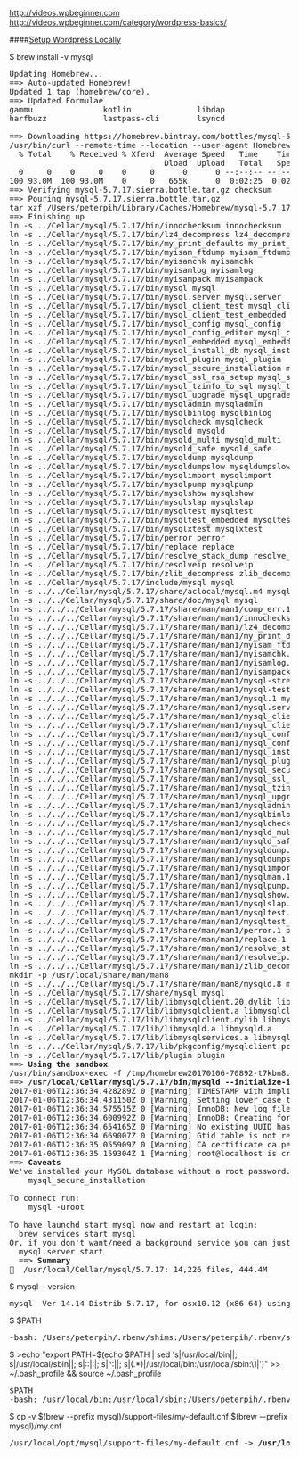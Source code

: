 http://videos.wpbeginner.com
http://videos.wpbeginner.com/category/wordpress-basics/

####[Setup Wordpress Locally](https://echo.co/blog/os-x-109-local-development-environment-apache-php-and-mysql-homebrew)

$ brew install -v mysql
<pre>
Updating Homebrew...
==> Auto-updated Homebrew!
Updated 1 tap (homebrew/core).
==> Updated Formulae
gammu               kotlin              libdap              nghttp2             node@6              xapian
harfbuzz            lastpass-cli        lsyncd              node-build          quantlib            xonsh

==> Downloading https://homebrew.bintray.com/bottles/mysql-5.7.17.sierra.bottle.tar.gz
/usr/bin/curl --remote-time --location --user-agent Homebrew/1.1.6 (Macintosh; Intel macOS 10.12.2) curl/7.51.0 --fail https://homebrew.bintray.com/bottles/mysql-5.7.17.sierra.bottle.tar.gz -C 0 -o /Users/peterpih/Library/Caches/Homebrew/mysql-5.7.17.sierra.bottle.tar.gz.incomplete
  % Total    % Received % Xferd  Average Speed   Time    Time     Time  Current
                                 Dload  Upload   Total   Spent    Left  Speed
  0     0    0     0    0     0      0      0 --:--:-- --:--:-- --:--:--     0
100 93.0M  100 93.0M    0     0   655k      0  0:02:25  0:02:25 --:--:--  659k
==> Verifying mysql-5.7.17.sierra.bottle.tar.gz checksum
==> Pouring mysql-5.7.17.sierra.bottle.tar.gz
tar xzf /Users/peterpih/Library/Caches/Homebrew/mysql-5.7.17.sierra.bottle.tar.gz
==> Finishing up
ln -s ../Cellar/mysql/5.7.17/bin/innochecksum innochecksum
ln -s ../Cellar/mysql/5.7.17/bin/lz4_decompress lz4_decompress
ln -s ../Cellar/mysql/5.7.17/bin/my_print_defaults my_print_defaults
ln -s ../Cellar/mysql/5.7.17/bin/myisam_ftdump myisam_ftdump
ln -s ../Cellar/mysql/5.7.17/bin/myisamchk myisamchk
ln -s ../Cellar/mysql/5.7.17/bin/myisamlog myisamlog
ln -s ../Cellar/mysql/5.7.17/bin/myisampack myisampack
ln -s ../Cellar/mysql/5.7.17/bin/mysql mysql
ln -s ../Cellar/mysql/5.7.17/bin/mysql.server mysql.server
ln -s ../Cellar/mysql/5.7.17/bin/mysql_client_test mysql_client_test
ln -s ../Cellar/mysql/5.7.17/bin/mysql_client_test_embedded mysql_client_test_embedded
ln -s ../Cellar/mysql/5.7.17/bin/mysql_config mysql_config
ln -s ../Cellar/mysql/5.7.17/bin/mysql_config_editor mysql_config_editor
ln -s ../Cellar/mysql/5.7.17/bin/mysql_embedded mysql_embedded
ln -s ../Cellar/mysql/5.7.17/bin/mysql_install_db mysql_install_db
ln -s ../Cellar/mysql/5.7.17/bin/mysql_plugin mysql_plugin
ln -s ../Cellar/mysql/5.7.17/bin/mysql_secure_installation mysql_secure_installation
ln -s ../Cellar/mysql/5.7.17/bin/mysql_ssl_rsa_setup mysql_ssl_rsa_setup
ln -s ../Cellar/mysql/5.7.17/bin/mysql_tzinfo_to_sql mysql_tzinfo_to_sql
ln -s ../Cellar/mysql/5.7.17/bin/mysql_upgrade mysql_upgrade
ln -s ../Cellar/mysql/5.7.17/bin/mysqladmin mysqladmin
ln -s ../Cellar/mysql/5.7.17/bin/mysqlbinlog mysqlbinlog
ln -s ../Cellar/mysql/5.7.17/bin/mysqlcheck mysqlcheck
ln -s ../Cellar/mysql/5.7.17/bin/mysqld mysqld
ln -s ../Cellar/mysql/5.7.17/bin/mysqld_multi mysqld_multi
ln -s ../Cellar/mysql/5.7.17/bin/mysqld_safe mysqld_safe
ln -s ../Cellar/mysql/5.7.17/bin/mysqldump mysqldump
ln -s ../Cellar/mysql/5.7.17/bin/mysqldumpslow mysqldumpslow
ln -s ../Cellar/mysql/5.7.17/bin/mysqlimport mysqlimport
ln -s ../Cellar/mysql/5.7.17/bin/mysqlpump mysqlpump
ln -s ../Cellar/mysql/5.7.17/bin/mysqlshow mysqlshow
ln -s ../Cellar/mysql/5.7.17/bin/mysqlslap mysqlslap
ln -s ../Cellar/mysql/5.7.17/bin/mysqltest mysqltest
ln -s ../Cellar/mysql/5.7.17/bin/mysqltest_embedded mysqltest_embedded
ln -s ../Cellar/mysql/5.7.17/bin/mysqlxtest mysqlxtest
ln -s ../Cellar/mysql/5.7.17/bin/perror perror
ln -s ../Cellar/mysql/5.7.17/bin/replace replace
ln -s ../Cellar/mysql/5.7.17/bin/resolve_stack_dump resolve_stack_dump
ln -s ../Cellar/mysql/5.7.17/bin/resolveip resolveip
ln -s ../Cellar/mysql/5.7.17/bin/zlib_decompress zlib_decompress
ln -s ../Cellar/mysql/5.7.17/include/mysql mysql
ln -s ../../Cellar/mysql/5.7.17/share/aclocal/mysql.m4 mysql.m4
ln -s ../../Cellar/mysql/5.7.17/share/doc/mysql mysql
ln -s ../../../Cellar/mysql/5.7.17/share/man/man1/comp_err.1 comp_err.1
ln -s ../../../Cellar/mysql/5.7.17/share/man/man1/innochecksum.1 innochecksum.1
ln -s ../../../Cellar/mysql/5.7.17/share/man/man1/lz4_decompress.1 lz4_decompress.1
ln -s ../../../Cellar/mysql/5.7.17/share/man/man1/my_print_defaults.1 my_print_defaults.1
ln -s ../../../Cellar/mysql/5.7.17/share/man/man1/myisam_ftdump.1 myisam_ftdump.1
ln -s ../../../Cellar/mysql/5.7.17/share/man/man1/myisamchk.1 myisamchk.1
ln -s ../../../Cellar/mysql/5.7.17/share/man/man1/myisamlog.1 myisamlog.1
ln -s ../../../Cellar/mysql/5.7.17/share/man/man1/myisampack.1 myisampack.1
ln -s ../../../Cellar/mysql/5.7.17/share/man/man1/mysql-stress-test.pl.1 mysql-stress-test.pl.1
ln -s ../../../Cellar/mysql/5.7.17/share/man/man1/mysql-test-run.pl.1 mysql-test-run.pl.1
ln -s ../../../Cellar/mysql/5.7.17/share/man/man1/mysql.1 mysql.1
ln -s ../../../Cellar/mysql/5.7.17/share/man/man1/mysql.server.1 mysql.server.1
ln -s ../../../Cellar/mysql/5.7.17/share/man/man1/mysql_client_test.1 mysql_client_test.1
ln -s ../../../Cellar/mysql/5.7.17/share/man/man1/mysql_client_test_embedded.1 mysql_client_test_embedded.1
ln -s ../../../Cellar/mysql/5.7.17/share/man/man1/mysql_config.1 mysql_config.1
ln -s ../../../Cellar/mysql/5.7.17/share/man/man1/mysql_config_editor.1 mysql_config_editor.1
ln -s ../../../Cellar/mysql/5.7.17/share/man/man1/mysql_install_db.1 mysql_install_db.1
ln -s ../../../Cellar/mysql/5.7.17/share/man/man1/mysql_plugin.1 mysql_plugin.1
ln -s ../../../Cellar/mysql/5.7.17/share/man/man1/mysql_secure_installation.1 mysql_secure_installation.1
ln -s ../../../Cellar/mysql/5.7.17/share/man/man1/mysql_ssl_rsa_setup.1 mysql_ssl_rsa_setup.1
ln -s ../../../Cellar/mysql/5.7.17/share/man/man1/mysql_tzinfo_to_sql.1 mysql_tzinfo_to_sql.1
ln -s ../../../Cellar/mysql/5.7.17/share/man/man1/mysql_upgrade.1 mysql_upgrade.1
ln -s ../../../Cellar/mysql/5.7.17/share/man/man1/mysqladmin.1 mysqladmin.1
ln -s ../../../Cellar/mysql/5.7.17/share/man/man1/mysqlbinlog.1 mysqlbinlog.1
ln -s ../../../Cellar/mysql/5.7.17/share/man/man1/mysqlcheck.1 mysqlcheck.1
ln -s ../../../Cellar/mysql/5.7.17/share/man/man1/mysqld_multi.1 mysqld_multi.1
ln -s ../../../Cellar/mysql/5.7.17/share/man/man1/mysqld_safe.1 mysqld_safe.1
ln -s ../../../Cellar/mysql/5.7.17/share/man/man1/mysqldump.1 mysqldump.1
ln -s ../../../Cellar/mysql/5.7.17/share/man/man1/mysqldumpslow.1 mysqldumpslow.1
ln -s ../../../Cellar/mysql/5.7.17/share/man/man1/mysqlimport.1 mysqlimport.1
ln -s ../../../Cellar/mysql/5.7.17/share/man/man1/mysqlman.1 mysqlman.1
ln -s ../../../Cellar/mysql/5.7.17/share/man/man1/mysqlpump.1 mysqlpump.1
ln -s ../../../Cellar/mysql/5.7.17/share/man/man1/mysqlshow.1 mysqlshow.1
ln -s ../../../Cellar/mysql/5.7.17/share/man/man1/mysqlslap.1 mysqlslap.1
ln -s ../../../Cellar/mysql/5.7.17/share/man/man1/mysqltest.1 mysqltest.1
ln -s ../../../Cellar/mysql/5.7.17/share/man/man1/mysqltest_embedded.1 mysqltest_embedded.1
ln -s ../../../Cellar/mysql/5.7.17/share/man/man1/perror.1 perror.1
ln -s ../../../Cellar/mysql/5.7.17/share/man/man1/replace.1 replace.1
ln -s ../../../Cellar/mysql/5.7.17/share/man/man1/resolve_stack_dump.1 resolve_stack_dump.1
ln -s ../../../Cellar/mysql/5.7.17/share/man/man1/resolveip.1 resolveip.1
ln -s ../../../Cellar/mysql/5.7.17/share/man/man1/zlib_decompress.1 zlib_decompress.1
mkdir -p /usr/local/share/man/man8
ln -s ../../../Cellar/mysql/5.7.17/share/man/man8/mysqld.8 mysqld.8
ln -s ../Cellar/mysql/5.7.17/share/mysql mysql
ln -s ../Cellar/mysql/5.7.17/lib/libmysqlclient.20.dylib libmysqlclient.20.dylib
ln -s ../Cellar/mysql/5.7.17/lib/libmysqlclient.a libmysqlclient.a
ln -s ../Cellar/mysql/5.7.17/lib/libmysqlclient.dylib libmysqlclient.dylib
ln -s ../Cellar/mysql/5.7.17/lib/libmysqld.a libmysqld.a
ln -s ../Cellar/mysql/5.7.17/lib/libmysqlservices.a libmysqlservices.a
ln -s ../../Cellar/mysql/5.7.17/lib/pkgconfig/mysqlclient.pc mysqlclient.pc
ln -s ../Cellar/mysql/5.7.17/lib/plugin plugin
==> <b>Using the sandbox</b>
/usr/bin/sandbox-exec -f /tmp/homebrew20170106-70892-t7kbn8.sb nice /System/Library/Frameworks/Ruby.framework/Versions/2.0/usr/bin/ruby -W0 -I /usr/local/Homebrew/Library/Homebrew -- /usr/local/Homebrew/Library/Homebrew/postinstall.rb /usr/local/Homebrew/Library/Taps/homebrew/homebrew-core/Formula/mysql.rb -v
==><b> /usr/local/Cellar/mysql/5.7.17/bin/mysqld --initialize-insecure --user=peterpih --basedir=/usr/local/Cellar/mysql/5.7.17 --datadir=/usr/local/var/mysql --tmpdir=/tmp</b>
2017-01-06T12:36:34.428289Z 0 [Warning] TIMESTAMP with implicit DEFAULT value is deprecated. Please use --explicit_defaults_for_timestamp server option (see documentation for more details).
2017-01-06T12:36:34.431150Z 0 [Warning] Setting lower_case_table_names=2 because file system for /usr/local/var/mysql/ is case insensitive
2017-01-06T12:36:34.575515Z 0 [Warning] InnoDB: New log files created, LSN=45790
2017-01-06T12:36:34.600992Z 0 [Warning] InnoDB: Creating foreign key constraint system tables.
2017-01-06T12:36:34.654165Z 0 [Warning] No existing UUID has been found, so we assume that this is the first time that this server has been started. Generating a new UUID: c256c5da-d40c-11e6-8bb3-805e589e0e6c.
2017-01-06T12:36:34.669007Z 0 [Warning] Gtid table is not ready to be used. Table 'mysql.gtid_executed' cannot be opened.
2017-01-06T12:36:35.055909Z 0 [Warning] CA certificate ca.pem is self signed.
2017-01-06T12:36:35.159304Z 1 [Warning] root@localhost is created with an empty password ! Please consider switching off the --initialize-insecure option.
==> <b>Caveats</b>
We've installed your MySQL database without a root password. To secure it run:
    mysql_secure_installation

To connect run:
    mysql -uroot

To have launchd start mysql now and restart at login:
  brew services start mysql
Or, if you don't want/need a background service you can just run:
  mysql.server start
  ==> <b>Summary</b>
🍺  /usr/local/Cellar/mysql/5.7.17: 14,226 files, 444.4M
</pre>

$ mysql --version
<pre>
mysql  Ver 14.14 Distrib 5.7.17, for osx10.12 (x86_64) using  EditLine wrapper
</pre>

$ $PATH
<pre>
-bash: /Users/peterpih/.rbenv/shims:/Users/peterpih/.rbenv/shims:/usr/local/bin:/usr/bin:/bin:/usr/sbin:/sbin: No such file or directory
</pre>

$ >echo "export PATH=\$(echo \$PATH | sed 's|/usr/local/bin||; s|/usr/local/sbin||; s|::|:|; s|^:||; s|\(.*\)|/usr/local/bin:/usr/local/sbin:\1|')" >> ~/.bash_profile && source ~/.bash_profile
<pre>
$PATH
-bash: /usr/local/bin:/usr/local/sbin:/Users/peterpih/.rbenv/shims:/Users/peterpih/.rbenv/shims:/Users/peterpih/.rbenv/shims:/usr/bin:/bin:/usr/sbin:/sbin: No such file or directory
</pre>

$ cp -v $(brew --prefix mysql)/support-files/my-default.cnf $(brew --prefix mysql)/my.cnf
<pre>
/usr/local/opt/mysql/support-files/my-default.cnf -> <b>/usr/local/opt/mysql/my.cnf</b>
</pre>

